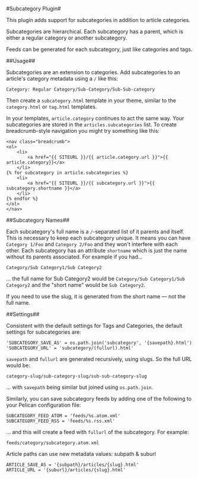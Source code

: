 #Subcategory Plugin#

This plugin adds support for subcategories in addition to article categories.

Subcategories are hierarchical. Each subcategory has a parent, which is either a
regular category or another subcategory.

Feeds can be generated for each subcategory, just like categories and tags.

##Usage##

Subcategories are an extension to categories. Add subcategories to an article's
category metadata using a `/` like this:

    Category: Regular Category/Sub-Category/Sub-Sub-category

Then create a `subcategory.html` template in your theme, similar to the
`category.html` or `tag.html` templates.

In your templates, `article.category` continues to act the same way. Your
subcategories are stored in the `articles.subcategories` list. To create
breadcrumb-style navigation you might try something like this:

    <nav class="breadcrumb">
    <ol>
        <li>
            <a href="{{ SITEURL }}/{{ article.category.url }}">{{ article.category}}</a>
        </li>
    {% for subcategory in article.subcategories %}
        <li>
            <a href="{{ SITEURL }}/{{ subcategory.url }}">{{ subcategory.shortname }}</a>
        </li>
    {% endfor %}
    </ol>
    </nav>

##Subcategory Names##

Each subcategory's full name is a `/`-separated list of it parents and itself.
This is necessary to keep each subcategory unique. It means you can have
`Category 1/Foo` and `Category 2/Foo` and they won't interfere with each other.
Each subcategory has an attribute `shortname` which is just the name without
its parents associated. For example if you had…

    Category/Sub Category1/Sub Category2

… the full name for Sub Category2 would be `Category/Sub Category1/Sub Category2` and
the "short name" would be `Sub Category2`.

If you need to use the slug, it is generated from the short name — not the full
name.

##Settings##

Consistent with the default settings for Tags and Categories, the default
settings for subcategories are:

    'SUBCATEGORY_SAVE_AS' = os.path.join('subcategory', '{savepath}.html')
    'SUBCATEGORY_URL' = 'subcategory/(fullurl).html'

`savepath` and `fullurl` are generated recursively, using slugs. So the full
URL would be:

    category-slug/sub-category-slug/sub-sub-category-slug

… with `savepath` being similar but joined using `os.path.join`.

Similarly, you can save subcategory feeds by adding one of the following
to your Pelican configuration file:

    SUBCATEGORY_FEED_ATOM = 'feeds/%s.atom.xml'
    SUBCATEGORY_FEED_RSS = 'feeds/%s.rss.xml'

… and this will create a feed with `fullurl` of the subcategory. For example:

    feeds/category/subcategory.atom.xml

Article paths can use new metadata values: subpath & suburl

    ARTICLE_SAVE_AS = '{subpath}/articles/{slug}.html'
    ARTICLE_URL = '{suburl}/articles/{slug}.html'

    